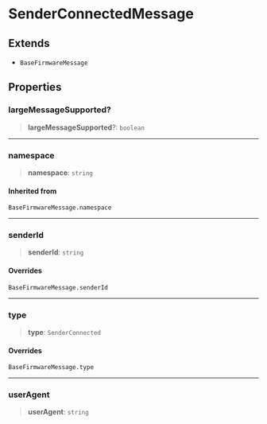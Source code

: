 # SenderConnectedMessage

## Extends

- `BaseFirmwareMessage`

## Properties

### largeMessageSupported?

> **largeMessageSupported**?: `boolean`

***

### namespace

> **namespace**: `string`

#### Inherited from

`BaseFirmwareMessage.namespace`

***

### senderId

> **senderId**: `string`

#### Overrides

`BaseFirmwareMessage.senderId`

***

### type

> **type**: `SenderConnected`

#### Overrides

`BaseFirmwareMessage.type`

***

### userAgent

> **userAgent**: `string`

